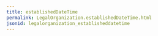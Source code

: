 ```yaml
---
title: establishedDateTime
permalink: LegalOrganization.establishedDateTime.html
jsonid: legalorganization_establisheddatetime
---
```

